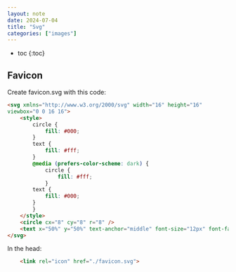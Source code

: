 ```yaml
---
layout: note
date: 2024-07-04
title: "Svg"
categories: ["images"]
---
```


- toc
{:toc}

## Favicon

Create favicon.svg with this code:

```html
<svg xmlns="http://www.w3.org/2000/svg" width="16" height="16"
viewbox="0 0 16 16">
    <style>
        circle {
            fill: #000;
        }
        text {
            fill: #fff;
        }
        @media (prefers-color-scheme: dark) {
            circle {
                fill: #fff;
            }
        text {
            fill: #000;
        }
        }
    </style>
    <circle cx="8" cy="8" r="8" />
    <text x="50%" y="50%" text-anchor="middle" font-size="12px" font-family="system-ui" dy=".4em">ER</text>
</svg>
```

In the head:

```html
    <link rel="icon" href="./favicon.svg">
```
